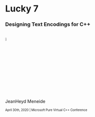 # Lucky 7

### Designing Text Encodings for C++
<br/>
<img src="resources/Sheep.png" alt="ThePhD Avatar" width="5%" height="5%" style="border: 0; background: none; box-shadow : none;"/>
<br/>
JeanHeyd Meneide

<sub><sub>April 30th, 2020 | Microsoft Pure Virtual C++ Conference</sub></sub>

